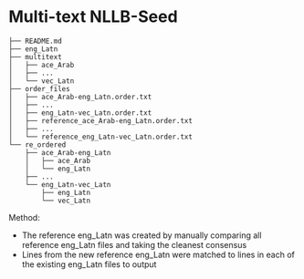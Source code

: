 # Multi-text NLLB-Seed
```
├── README.md
├── eng_Latn
├── multitext
│   ├── ace_Arab
│   ├── ...
│   └── vec_Latn
├── order_files
│   ├── ace_Arab-eng_Latn.order.txt
│   ├── ...
│   ├── eng_Latn-vec_Latn.order.txt
│   ├── reference_ace_Arab-eng_Latn.order.txt
│   ├── ...
│   └── reference_eng_Latn-vec_Latn.order.txt
└── re_ordered
    ├── ace_Arab-eng_Latn
    │   ├── ace_Arab
    │   └── eng_Latn
    ├── ...
    └── eng_Latn-vec_Latn
        ├── eng_Latn
        └── vec_Latn
```

Method:
- The reference eng_Latn was created by manually comparing all reference eng_Latn files and taking the cleanest consensus
- Lines from the new reference eng_Latn were matched to lines in each of the existing eng_Latn files to output 
